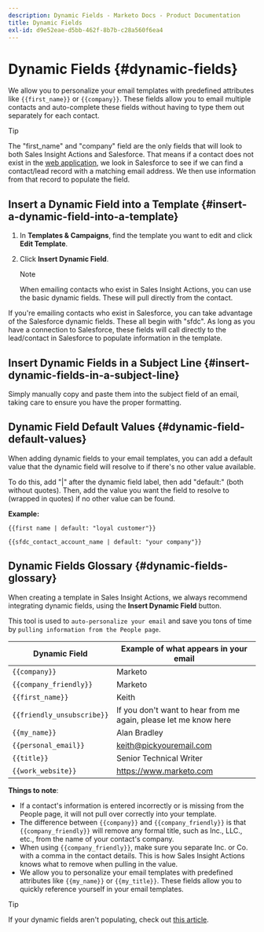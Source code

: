 ```yaml
---
description: Dynamic Fields - Marketo Docs - Product Documentation
title: Dynamic Fields
exl-id: d9e52eae-d5bb-462f-8b7b-c28a560f6ea4
---
```

# Dynamic Fields {#dynamic-fields}

We allow you to personalize your email templates with predefined attributes like `{{first_name}}` or `{{company}}`. These fields allow you to email multiple contacts and auto-complete these fields without having to type them out separately for each contact.

>[!TIP]
>
>The "first_name" and "company" field are the only fields that will look to both Sales Insight Actions and Salesforce. That means if a contact does not exist in the [web application](https://toutapp.com/login), we look in Salesforce to see if we can find a contact/lead record with a matching email address. We then use information from that record to populate the field.

## Insert a Dynamic Field into a Template {#insert-a-dynamic-field-into-a-template}

1. In **Templates & Campaigns**, find the template you want to edit and click **Edit Template**.

1. Click **Insert Dynamic Field**.

   >[!NOTE]
   >
   >When emailing contacts who exist in Sales Insight Actions, you can use the basic dynamic fields. These will pull directly from the contact.

If you're emailing contacts who exist in Salesforce, you can take advantage of the Salesforce dynamic fields. These all begin with "sfdc". As long as you have a connection to Salesforce, these fields will call directly to the lead/contact in Salesforce to populate information in the template.

## Insert Dynamic Fields in a Subject Line {#insert-dynamic-fields-in-a-subject-line}

Simply manually copy and paste them into the subject field of an email, taking care to ensure you have the proper formatting.

## Dynamic Field Default Values {#dynamic-field-default-values}

When adding dynamic fields to your email templates, you can add a default value that the dynamic field will resolve to if there's no other value available.  

To do this, add "|" after the dynamic field label, then add "default:" (both without quotes). Then, add the value you want the field to resolve to (wrapped in quotes) if no other value can be found.

**Example:**

`{{first name | default: "loyal customer"}}`

`{{sfdc_contact_account_name | default: "your company"}}`

## Dynamic Fields Glossary {#dynamic-fields-glossary}

When creating a template in Sales Insight Actions, we always recommend integrating dynamic fields, using the **Insert Dynamic Field** button.

This tool is used to `auto-personalize your email` and save you tons of time by `pulling information from the People page`.

| Dynamic Field | Example of what appears in your email |
|---|---|
| `{{company}}` | Marketo |
| `{{company_friendly}}` | Marketo |
| `{{first_name}}` | Keith |
| `{{friendly_unsubscribe}}` | If you don't want to hear from me again, please let me know here |
| `{{my_name}}` | Alan Bradley |
| `{{personal_email}}` | keith@pickyouremail.com |
| `{{title}}` | Senior Technical Writer |
| `{{work_website}}` | https://www.marketo.com |

**Things to note**:

* If a contact's information is entered incorrectly or is missing from the People page, it will not pull over correctly into your template.
* The difference between `{{company}}` and `{{company_friendly}}` is that `{{company_friendly}}` will remove any formal title, such as Inc., LLC., etc., from the name of your contact's company.
* When using `{{company_friendly}}`, make sure you separate Inc. or Co. with a comma in the contact details. This is how Sales Insight Actions knows what to remove when pulling in the value.
* We allow you to personalize your email templates with predefined attributes like `{{my_name}}` or `{{my_title}}`. These fields allow you to quickly reference yourself in your email templates.

>[!TIP]
>
>If your dynamic fields aren't populating, check out [this article](/help/marketo/product-docs/marketo-sales-insight/actions/faq/why-arent-my-dynamic-fields-filling-out.md).
